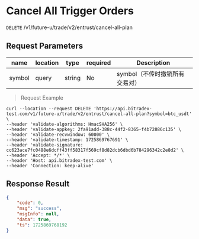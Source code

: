 # Cancel All Trigger Orders

`DELETE` /v1/future-u/trade/v2/entrust/cancel-all-plan

## Request Parameters

| name   | location  | type   | required | Description                           |
| ------ | ----- | ------ | ---- | ------------------------------ |
| symbol | query | string | No   | symbol（不传时撤销所有交易对） |

> Request Example

```shell
curl --location --request DELETE 'https://api.bitradex-test.com/v1/future-u/trade/v2/entrust/cancel-all-plan?symbol=btc_usdt' \
--header 'validate-algorithms: HmacSHA256' \
--header 'validate-appkey: 2fa91add-388c-44f2-8365-f4b72886c135' \
--header 'validate-recvwindow: 60000' \
--header 'validate-timestamp: 1725869767691' \
--header 'validate-signature: cc623ace7fc0488e6dcff43ff58317f569cf8d82dcb6dbd6b784296342c2e8d2' \
--header 'Accept: */*' \
--header 'Host: api.bitradex-test.com' \
--header 'Connection: keep-alive'

```

## Response Result

```json
{
    "code": 0,
    "msg": "success",
    "msgInfo": null,
    "data": true,
    "ts": 1725869768192
}
```

